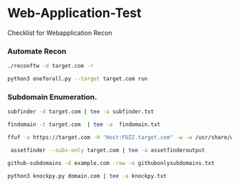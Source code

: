# Web-Application-Test
Checklist for Webapplication Recon

###  Automate Recon

```bash
./reconftw -d target.com -r 
```
```bash
python3 oneforall.py --target target.com run
```



###  Subdomain Enumeration.

```bash
subfinder -d target.com | tee -a subfinder.txt
```
```bash
findomain -t target.com  | tee -a  findomain.txt
```
```bash
ffuf -u https://target.com -H "Host:FUZZ.target.com" -w -w /usr/share/wordlists/SecLists/Discovery/DNS/subdomains-top1million-5000.txt

```
```bash
 assetfinder --subs-only target.com | tee -a assetfinderoutput
```
```bash
github-subdomains -d example.com -raw -o githubonlysubdomains.txt
```

```bash
python3 knockpy.py domain.com | tee -a knockpy.txt 
```




